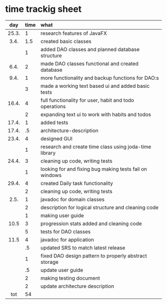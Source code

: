 # time trackig sheet

| day | time | what  |
| :----:|:-----| :-----|
| 25.3.| 1    | research features of JavaFX |
| 3.4. | 1.5  | created basic classes |
|      | 1    | added DAO classes and planned database structure |
| 6.4. | 2    | made DAO classes functional and created database |
| 9.4. | 1    | more functionality and backup functions for DAO:s |
|      | 3    | made a working text based ui and added basic tests |
| 16.4.| 4    | full functionality for user, habit and todo operations |
|      | 2    | expanding text ui to work with habits and todos |
| 17.4.| 1    | added tests |
| 17.4.| .5   | architecture-description |
| 23.4.| 4    | designed GUI |
|      | 1    | research and create time class using joda-time library |
| 24.4.| 3    | cleaning up code, writing tests |
|      | 1    | looking for and fixing bug making tests fail on windows |
| 29.4.| 4    | created Daily task functionality |
|      | 2    | cleaning up code, writing tests |
| 2.5. | 1    | javadoc for domain classes |
|      | 2    | description for logical structure and cleaning code |
|      | 1    | making user guide | ----------
| 10.5 | 3    | progression stats added and cleaning code |
|      | 5    | tests for DAO classes |
| 11.5 | 4    | javadoc for application |
|      | .5   | updated SRS to match latest release |
|      | 1    | fixed DAO design pattern to properly abstract storage |
|      | .5   | update user guide |
|      | 2    | making testing document |
|      | 2    | update architecture description |
| tot  | 54   |
